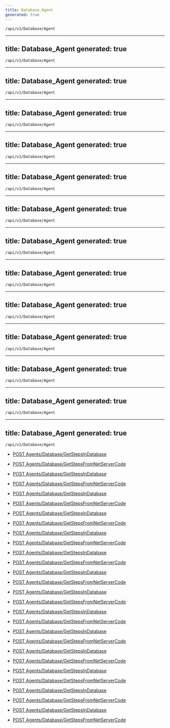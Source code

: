```yaml
---
title: Database_Agent
generated: true
---
```


```http
/api/v1/Database/Agent
```

---
title: Database_Agent
generated: true
---

```http
/api/v1/Database/Agent
```

---
title: Database_Agent
generated: true
---

```http
/api/v1/Database/Agent
```

---
title: Database_Agent
generated: true
---

```http
/api/v1/Database/Agent
```

---
title: Database_Agent
generated: true
---

```http
/api/v1/Database/Agent
```

---
title: Database_Agent
generated: true
---

```http
/api/v1/Database/Agent
```

---
title: Database_Agent
generated: true
---

```http
/api/v1/Database/Agent
```

---
title: Database_Agent
generated: true
---

```http
/api/v1/Database/Agent
```

---
title: Database_Agent
generated: true
---

```http
/api/v1/Database/Agent
```

---
title: Database_Agent
generated: true
---

```http
/api/v1/Database/Agent
```

---
title: Database_Agent
generated: true
---

```http
/api/v1/Database/Agent
```

---
title: Database_Agent
generated: true
---

```http
/api/v1/Database/Agent
```

---
title: Database_Agent
generated: true
---

```http
/api/v1/Database/Agent
```

---
title: Database_Agent
generated: true
---

```http
/api/v1/Database/Agent
```




* [POST Agents/Database/GetStepsInDatabase](v1DatabaseAgent_GetStepsInDatabase.md)

* [POST Agents/Database/GetStepsFromNetServerCode](v1DatabaseAgent_GetStepsFromNetServerCode.md)


* [POST Agents/Database/GetStepsInDatabase](v1DatabaseAgent_GetStepsInDatabase.md)

* [POST Agents/Database/GetStepsFromNetServerCode](v1DatabaseAgent_GetStepsFromNetServerCode.md)


* [POST Agents/Database/GetStepsInDatabase](v1DatabaseAgent_GetStepsInDatabase.md)

* [POST Agents/Database/GetStepsFromNetServerCode](v1DatabaseAgent_GetStepsFromNetServerCode.md)


* [POST Agents/Database/GetStepsInDatabase](v1DatabaseAgent_GetStepsInDatabase.md)

* [POST Agents/Database/GetStepsFromNetServerCode](v1DatabaseAgent_GetStepsFromNetServerCode.md)


* [POST Agents/Database/GetStepsInDatabase](v1DatabaseAgent_GetStepsInDatabase.md)

* [POST Agents/Database/GetStepsFromNetServerCode](v1DatabaseAgent_GetStepsFromNetServerCode.md)


* [POST Agents/Database/GetStepsInDatabase](v1DatabaseAgent_GetStepsInDatabase.md)

* [POST Agents/Database/GetStepsFromNetServerCode](v1DatabaseAgent_GetStepsFromNetServerCode.md)


* [POST Agents/Database/GetStepsInDatabase](v1DatabaseAgent_GetStepsInDatabase.md)

* [POST Agents/Database/GetStepsFromNetServerCode](v1DatabaseAgent_GetStepsFromNetServerCode.md)


* [POST Agents/Database/GetStepsInDatabase](v1DatabaseAgent_GetStepsInDatabase.md)

* [POST Agents/Database/GetStepsFromNetServerCode](v1DatabaseAgent_GetStepsFromNetServerCode.md)


* [POST Agents/Database/GetStepsInDatabase](v1DatabaseAgent_GetStepsInDatabase.md)

* [POST Agents/Database/GetStepsFromNetServerCode](v1DatabaseAgent_GetStepsFromNetServerCode.md)


* [POST Agents/Database/GetStepsInDatabase](v1DatabaseAgent_GetStepsInDatabase.md)

* [POST Agents/Database/GetStepsFromNetServerCode](v1DatabaseAgent_GetStepsFromNetServerCode.md)


* [POST Agents/Database/GetStepsInDatabase](v1DatabaseAgent_GetStepsInDatabase.md)

* [POST Agents/Database/GetStepsFromNetServerCode](v1DatabaseAgent_GetStepsFromNetServerCode.md)


* [POST Agents/Database/GetStepsInDatabase](v1DatabaseAgent_GetStepsInDatabase.md)

* [POST Agents/Database/GetStepsFromNetServerCode](v1DatabaseAgent_GetStepsFromNetServerCode.md)


* [POST Agents/Database/GetStepsInDatabase](v1DatabaseAgent_GetStepsInDatabase.md)

* [POST Agents/Database/GetStepsFromNetServerCode](v1DatabaseAgent_GetStepsFromNetServerCode.md)


* [POST Agents/Database/GetStepsInDatabase](v1DatabaseAgent_GetStepsInDatabase.md)

* [POST Agents/Database/GetStepsFromNetServerCode](v1DatabaseAgent_GetStepsFromNetServerCode.md)